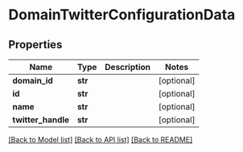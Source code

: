 # DomainTwitterConfigurationData

## Properties
Name | Type | Description | Notes
------------ | ------------- | ------------- | -------------
**domain_id** | **str** |  | [optional] 
**id** | **str** |  | [optional] 
**name** | **str** |  | [optional] 
**twitter_handle** | **str** |  | [optional] 

[[Back to Model list]](../README.md#documentation-for-models) [[Back to API list]](../README.md#documentation-for-api-endpoints) [[Back to README]](../README.md)

